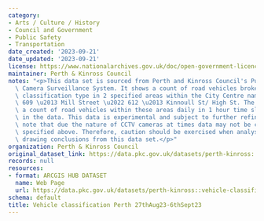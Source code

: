 ```yaml
---
category:
- Arts / Culture / History
- Council and Government
- Public Safety
- Transportation
date_created: '2023-09-21'
date_updated: '2023-09-21'
license: https://www.nationalarchives.gov.uk/doc/open-government-licence/version/3/
maintainer: Perth & Kinross Council
notes: "<p>This data set is sourced from Perth and Kinross Council's Public Space\
  \ Camera Surveillance System. It shows a count of road vehicles broken down by vehicle\
  \ classification type in 2 specified areas within the City Centre namely: \u2022\
  \ 609 \u2013 Mill Street \u2022 612 \u2013 Kinnoull St/ High St. The data set shows\
  \ a count of road vehicles within these areas daily in 1 hour time slots as specified\
  \ in the data. This data is experimental and subject to further refinement. Please\
  \ note that due the nature of CCTV cameras at times data may not be collected as\
  \ specified above. Therefore, caution should be exercised when analysing data and\
  \ drawing conclusions from this data set.</p>"
organization: Perth & Kinross Council
original_dataset_link: https://data.pkc.gov.uk/datasets/perth-kinross::vehicle-classification-perth-27thaug23-6thsept23
records: null
resources:
- format: ARCGIS HUB DATASET
  name: Web Page
  url: https://data.pkc.gov.uk/datasets/perth-kinross::vehicle-classification-perth-27thaug23-6thsept23
schema: default
title: Vehicle classification Perth 27thAug23-6thSept23
---
```


